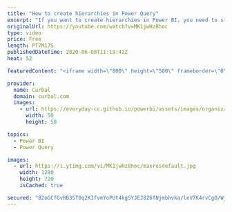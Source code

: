 ```yaml
---
title: "How to create hierarchies in Power Query"
excerpt: "If you want to create hierarchies in Power BI, you need to structure your data in a special way, so they get displayed as hierarchies in Power BI.  In todays video I will show you how to model your data in Power Query, so your hierarchies are displayed correcly.  Link to Advance fill down techniques:"
originalUrl: https://youtube.com/watch?v=MK1jwHz8hoc
type: video
price: Free
length: PT7M17S
publishedDateTime: 2020-06-08T11:19:42Z
heat: 52

featuredContent: "<iframe width=\"800\" height=\"500\" frameborder=\"0\" src=\"https://www.youtube.com/embed/MK1jwHz8hoc\" allow=\"accelerometer; autoplay; encrypted-media; gyroscope; picture-in-picture\" allowfullscreen></iframe>"

provider:
  name: Curbal
  domain: curbal.com
  images:
    - url: https://everyday-cc.github.io/powerbi/assets/images/organizations/curbal.com-50x50.jpg
      width: 50
      height: 50

topics:
  - Power BI
  - Power Query

images:
  - url: https://i.ytimg.com/vi/MK1jwHz8hoc/maxresdefault.jpg
    width: 1280
    height: 720
    isCached: true

secured: "B2oGCfGvRB3ST0q2KIfvmYoPUt4kgSYJEJ8Z6fNjmbhvka/leV7K4rvCgO/Wj8qmlESVq663HeLK1jbsNLKhMaDu8HeUPSq3Lij05qO5UjUJaWCNHpnqIJ6oz/AH/troixiuTzAPlIioKbK+7oLAMRATtUou6LEt+tVO/w4ii86+6Te52oriE49W5e1LsX2GUXiIE11u7cH6Y8Elx7xAr73zs87XjfJ9bgoNn8E1Akr/SlVfl3QfbDLSafBaEjKWWvgaHjvvJrRK7U+LVJ0Ww6ZUZdA5z7V8ViUubK03OWYl0egLrJMGPyx3oA1jYQgXQPreMwwVJwN3iKipV3GVDCckmjIp0ROtoVRJeLvZ0ftNsg8FprOW/+6Su/O1KgJQ8o4hvB1hf8auwr1F3vF/O6sRI8yNSU2zoQn6I0SlVr4=;JVS2Mk7A1PVK4XgaHsGZcA=="
---
```



